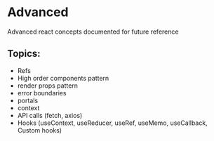 # Advanced
Advanced react concepts documented for future reference

## Topics:
* Refs
* High order components pattern
* render props pattern
* error boundaries
* portals
* context
* API calls (fetch, axios)
* Hooks (useContext, useReducer, useRef, useMemo, useCallback, Custom hooks)